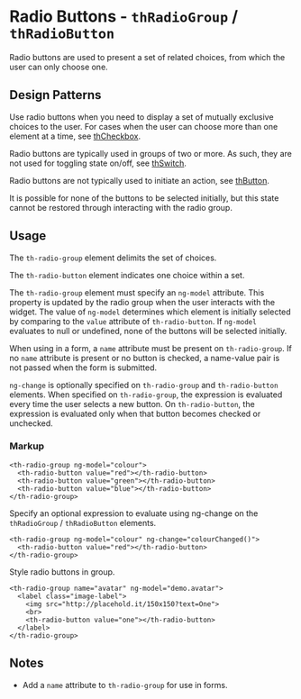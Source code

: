 # Radio Buttons - `thRadioGroup` / `thRadioButton`

Radio buttons are used to present a set of related choices, from which the user can only choose one.

## Design Patterns

Use radio buttons when you need to display a set of mutually exclusive choices to the user. For cases when the user can choose more than one element at a time, see [thCheckbox](.\thCheckbox).

Radio buttons are typically used in groups of two or more. As such, they are not used for toggling state on/off, see [thSwitch](.\thSwitch).

Radio buttons are not typically used to initiate an action, see [thButton](.\thButton).

It is possible for none of the buttons to be selected initially, but this state cannot be restored through interacting with the radio group.

## Usage

The `th-radio-group` element delimits the set of choices.

The `th-radio-button` element indicates one choice within a set.

The `th-radio-group` element must specify an `ng-model` attribute. This property is updated by the radio group when the user interacts with the widget. The value of `ng-model` determines which element is initially selected by comparing to the `value` attribute of `th-radio-button`. If `ng-model` evaluates to null or undefined, none of the buttons will be selected initially. 

When using in a form, a `name` attribute must be present on `th-radio-group`. If no `name` attribute is present or no button is checked, a name-value pair is not passed when the form is submitted.

`ng-change` is optionally specified on `th-radio-group` and `th-radio-button` elements. When specified on `th-radio-group`, the expression is evaluated every time the user selects a new button. On `th-radio-button`, the expression is evaluated only when that button becomes checked or unchecked.

### Markup

```
<th-radio-group ng-model="colour">
  <th-radio-button value="red"></th-radio-button>
  <th-radio-button value="green"></th-radio-button>
  <th-radio-button value="blue"></th-radio-button>
</th-radio-group>
```

Specify an optional expression to evaluate using ng-change on the `thRadioGroup` / `thRadioButton` elements.

```
<th-radio-group ng-model="colour" ng-change="colourChanged()">
  <th-radio-button value="red"></th-radio-button>
</th-radio-group>
```

Style radio buttons in group.

```    
<th-radio-group name="avatar" ng-model="demo.avatar">
  <label class="image-label">
    <img src="http://placehold.it/150x150?text=One">
    <br>
    <th-radio-button value="one"></th-radio-button>
  </label>
</th-radio-group>
```

## Notes
- Add a `name` attribute to `th-radio-group` for use in forms.


